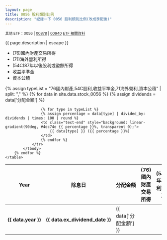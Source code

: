 ```yaml
---
layout: page
title: 0056 股利類別比例
description: "紀錄一下 0056 股利類別比例(改成季配後)"
---
```


<small>其他 ETF：0056 | [00878](00878) | [00940](00940)</small>
<small>[ETF 相關資料](etf)</small>

{{ page.description | escape }}

- (76)國內財產交易所得
- (71)海外營利所得
- (54C)87年以後股利或盈餘所得
- 收益平準金
- 資本公積

<div class="table-responsive">
    <table>
        <thead>
            <tr class="text-center">
                <th scope="col" style="width: 15%; white-space: nowrap">Year</th>
                <th scope="col" style="width: 15%; white-space: nowrap">除息日</th>
                <th scope="col" style="width: 10%; white-space: nowrap">分配金額</th>
                <th scope="col" style="width: 12%;">(76)國內財產交易所得</th>
                <th scope="col" style="width: 12%;">(54C)87年以後股利或盈餘所得</th>
                <th scope="col" style="width: 12%;">收益平準金</th>
                <th scope="col" style="width: 12%;">(71)海外營利所得</th>
                <th scope="col" style="width: 12%;">資本公積</th>
            </tr>
        </thead>
        {% assign typeList = "76國內財產,54C股利,收益平準金,71海外營利,資本公積" | split: "," %}
        {% for data in site.data.stock_0056 %}
            <tbody>
                <tr>
                    <th scope="row" class="text-center" style="white-space: nowrap">{{ data.year }}</th>
                    <th class="text-center" style="white-space: nowrap">{{ data.ex_dividend_date }}</th>
                    <td class="text-end">{{ data['分配金額'] }}</td>
                    {% assign dividends = data['分配金額'] %}

                    {% for type in typeList %}
                    {% assign percentage = data[type] | divided_by: dividends | times: 100 | round %}
                    <td class="text-end" style="background: linear-gradient(90deg, #4ec74e {{ percentage }}%, transparent 0);">
                        {{ data[type] }} ({{ percentage }}%)
                    </td>
                    {% endfor %}
                </tr>
            </tbody>
        {% endfor %}
    </table>
</div>
